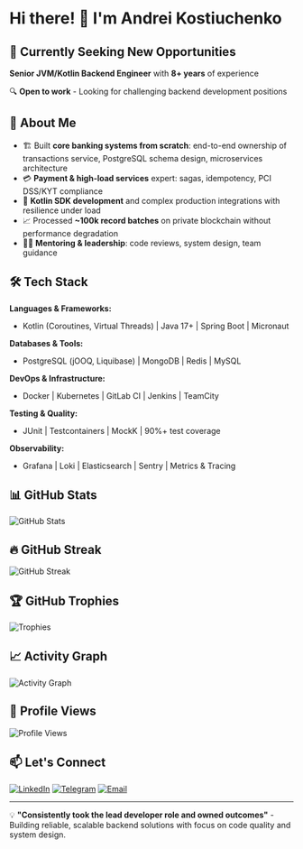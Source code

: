 # Hi there! 👋 I'm Andrei Kostiuchenko

## 💼 Currently Seeking New Opportunities

**Senior JVM/Kotlin Backend Engineer** with **8+ years** of experience

🔍 **Open to work** - Looking for challenging backend development positions

## 🚀 About Me

- 🏗️ Built **core banking systems from scratch**: end-to-end ownership of transactions service, PostgreSQL schema design, microservices architecture
- 💳 **Payment & high-load services** expert: sagas, idempotency, PCI DSS/KYT compliance
- 🔧 **Kotlin SDK development** and complex production integrations with resilience under load
- 📈 Processed **~100k record batches** on private blockchain without performance degradation
- 👨‍🏫 **Mentoring & leadership**: code reviews, system design, team guidance

## 🛠️ Tech Stack

**Languages & Frameworks:**
- Kotlin (Coroutines, Virtual Threads) | Java 17+ | Spring Boot | Micronaut

**Databases & Tools:**
- PostgreSQL (jOOQ, Liquibase) | MongoDB | Redis | MySQL

**DevOps & Infrastructure:**
- Docker | Kubernetes | GitLab CI | Jenkins | TeamCity

**Testing & Quality:**
- JUnit | Testcontainers | MockK | 90%+ test coverage

**Observability:**
- Grafana | Loki | Elasticsearch | Sentry | Metrics & Tracing

## 📊 GitHub Stats

![GitHub Stats](https://github-readme-stats.vercel.app/api?username=arndey&show_icons=true&theme=tokyonight&include_all_commits=true&count_private=true&cache_seconds=1800)

## 🔥 GitHub Streak

![GitHub Streak](https://streak-stats.demolab.com/?user=arndey&theme=tokyonight)

## 🏆 GitHub Trophies

![Trophies](https://github-profile-trophy.vercel.app/?username=arndey&theme=darkhub&column=7)

## 📈 Activity Graph

![Activity Graph](https://github-readme-activity-graph.vercel.app/graph?username=arndey&theme=tokyo-night)

## 👀 Profile Views
![Profile Views](https://komarev.com/ghpvc/?username=arndey&color=blueviolet&style=flat-square)


## 📫 Let's Connect

[![LinkedIn](https://img.shields.io/badge/LinkedIn-0077B5?style=for-the-badge&logo=linkedin&logoColor=white)](https://www.linkedin.com/in/andrei-kostyuchenko-64075a213)
[![Telegram](https://img.shields.io/badge/Telegram-2CA5E0?style=for-the-badge&logo=telegram&logoColor=white)](https://t.me/anrdey)
[![Email](https://img.shields.io/badge/Email-D14836?style=for-the-badge&logo=gmail&logoColor=white)](mailto:andreykostyuchenko94@gmail.com)

---

💡 **"Consistently took the lead developer role and owned outcomes"** - Building reliable, scalable backend solutions with focus on code quality and system design.
